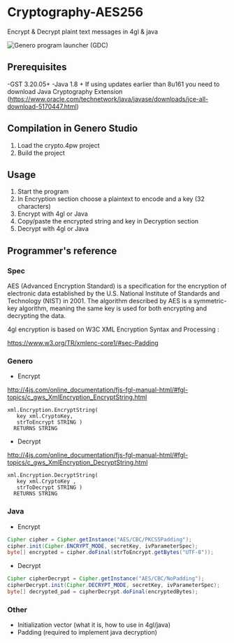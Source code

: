 # Cryptography-AES256

Encrypt &amp; Decrypt plaint text messages in 4gl &amp; java

![Genero program launcher (GDC)](https://github.com/FourjsGenero/ex_cryptography_AES256/blob/master/image/presentation.png)

## Prerequisites
-GST 3.20.05+
-Java 1.8 +
If using updates earlier than 8u161 you need to download Java Cryptography Extension (https://www.oracle.com/technetwork/java/javase/downloads/jce-all-download-5170447.html)

## Compilation in Genero Studio

1. Load the crypto.4pw project
2. Build the project

## Usage

1. Start the program
2. In Encryption section choose a plaintext to encode and a key (32 characters)
3. Encrypt with 4gl or Java
4. Copy/paste the encrypted string and key in Decryption section
5. Decrypt with 4gl or Java

## Programmer's reference

### Spec

AES (Advanced Encryption Standard) is a specification for the encryption of electronic data established by the U.S. National Institute of Standards and Technology (NIST) in 2001.
The algorithm described by AES is a symmetric-key algorithm, meaning the same key is used for both encrypting and decrypting the data.

4gl encryption is based on W3C XML Encryption Syntax and Processing : 

https://www.w3.org/TR/xmlenc-core1/#sec-Padding

### Genero

- Encrypt

http://4js.com/online_documentation/fjs-fgl-manual-html/#fgl-topics/c_gws_XmlEncryption_EncryptString.html

```
xml.Encryption.EncryptString(
   key xml.CryptoKey,
   strToEncrypt STRING )
  RETURNS STRING
```

- Decrypt

http://4js.com/online_documentation/fjs-fgl-manual-html/#fgl-topics/c_gws_XmlEncryption_DecryptString.html

```
xml.Encryption.DecryptString(
   key xml.CryptoKey ,
   strToDecrypt STRING )
  RETURNS STRING
```

### Java

- Encrypt
```java
Cipher cipher = Cipher.getInstance("AES/CBC/PKCS5Padding");    
cipher.init(Cipher.ENCRYPT_MODE, secretKey, ivParameterSpec);
byte[] encrypted = cipher.doFinal(strToEncrypt.getBytes("UTF-8"));
```

- Decrypt
```java
Cipher cipherDecrypt = Cipher.getInstance("AES/CBC/NoPadding");
cipherDecrypt.init(Cipher.DECRYPT_MODE, secretKey, ivParameterSpec);
byte[] decrypted_pad = cipherDecrypt.doFinal(encryptedBytes); 
```

### Other
- Initialization vector (what it is, how to use in 4gl/java)
- Padding (required to implement java decryption)
